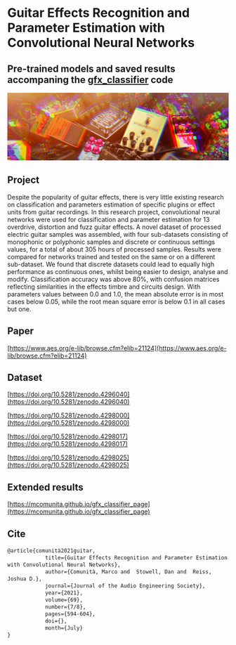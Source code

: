 # **Guitar Effects Recognition and Parameter Estimation with Convolutional Neural Networks**

## **Pre-trained models and saved results accompaning the [gfx_classifier](https://github.com/mcomunita/gfx_classifier) code**

![](img/pedals.jpg)

## **Project**

Despite the popularity of guitar effects, there is very little existing research on classification and parameters  estimation  of specific  plugins  or  effect  units  from  guitar  recordings.   In this research project, convolutional neural networks were used for classification and parameter estimation for 13 overdrive, distortion and fuzz guitar effects. A novel dataset of processed electric guitar samples was assembled, with four sub-datasets consisting of monophonic or polyphonic samples and discrete or continuous settings values, for a total of about 305 hours of processed samples.  Results were compared for networks trained and tested on the same or on a different sub-dataset. We found that discrete datasets could lead to equally high performance as continuous ones, whilst being easier to design, analyse and modify. Classification accuracy was above 80%, with confusion matrices reflecting similarities in the effects timbre and circuits design. With parameters values between 0.0 and 1.0, the mean absolute error is in most cases below 0.05, while the root mean square error is below 0.1 in all cases but one.

## **Paper**
[https://www.aes.org/e-lib/browse.cfm?elib=21124](https://www.aes.org/e-lib/browse.cfm?elib=21124)

## **Dataset**
[https://doi.org/10.5281/zenodo.4296040](https://doi.org/10.5281/zenodo.4296040)

[https://doi.org/10.5281/zenodo.4298000](https://doi.org/10.5281/zenodo.4298000)

[https://doi.org/10.5281/zenodo.4298017](https://doi.org/10.5281/zenodo.4298017)

[https://doi.org/10.5281/zenodo.4298025](https://doi.org/10.5281/zenodo.4298025)

## **Extended results**
[https://mcomunita.github.io/gfx_classifier_page](https://mcomunita.github.io/gfx_classifier_page)

## **Cite**
```
@article{comunità2021guitar,
            title={Guitar Effects Recognition and Parameter Estimation with Convolutional Neural Networks},
            author={Comunità, Marco and  Stowell, Dan and  Reiss, Joshua D.},
            journal={Journal of the Audio Engineering Society},
            year={2021},
            volume={69},
            number={7/8},
            pages={594-604},
            doi={}, 
            month={July}
}
```